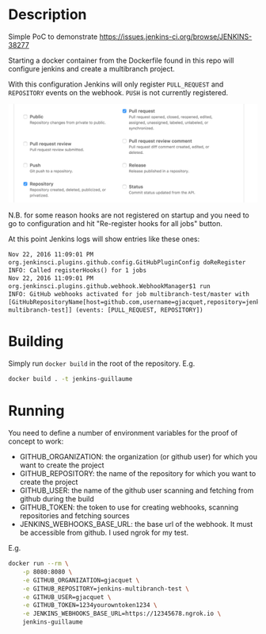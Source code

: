 # Description

Simple PoC to demonstrate https://issues.jenkins-ci.org/browse/JENKINS-38277

Starting a docker container from the Dockerfile found in this repo will configure jenkins and create a multibranch
project.

With this configuration Jenkins will only register `PULL_REQUEST` and `REPOSITORY` events on the webhook. `PUSH` is not
currently registered.

![Webhook screenshot](https://raw.githubusercontent.com/gjacquet/jenkins-multibranch-test/master/images/hooks.png)

N.B. for some reason hooks are not registered on startup and you need to go to configuration and hit "Re-register hooks for all jobs" button.

At this point Jenkins logs will show entries like these ones:

```
Nov 22, 2016 11:09:01 PM org.jenkinsci.plugins.github.config.GitHubPluginConfig doReRegister
INFO: Called registerHooks() for 1 jobs
Nov 22, 2016 11:09:01 PM org.jenkinsci.plugins.github.webhook.WebhookManager$1 run
INFO: GitHub webhooks activated for job multibranch-test/master with [GitHubRepositoryName[host=github.com,username=gjacquet,repository=jenkins-multibranch-test]] (events: [PULL_REQUEST, REPOSITORY])
```

# Building
 
Simply run `docker build` in the root of the repository. E.g.

```bash
docker build . -t jenkins-guillaume
```


# Running

You need to define a number of environment variables for the proof of concept to work:
* GITHUB_ORGANIZATION: the organization (or github user) for which you want to create the project
* GITHUB_REPOSITORY: the name of the repository for which you want to create the project
* GITHUB_USER: the name of the github user scanning and fetching from github during the build
* GITHUB_TOKEN: the token to use for creating webhooks, scanning repositories and fetching sources
* JENKINS_WEBHOOKS_BASE_URL: the base url of the webhook. It must be accessible from github. I used ngrok for my test.

E.g.

```bash
docker run --rm \
    -p 8080:8080 \
    -e GITHUB_ORGANIZATION=gjacquet \
    -e GITHUB_REPOSITORY=jenkins-multibranch-test \
    -e GITHUB_USER=gjacquet \
    -e GITHUB_TOKEN=1234yourowntoken1234 \
    -e JENKINS_WEBHOOKS_BASE_URL=https://12345678.ngrok.io \
    jenkins-guillaume
```
